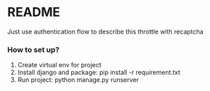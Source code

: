 # README #

Just use authentication flow to describe this throttle with recaptcha

###  How to set up? ###
1. Create virtual env for project
2. Install django and package: pip install -r requirement.txt
3. Run project: python manage.py runserver

